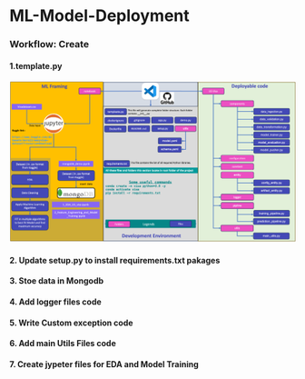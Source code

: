 # ML-Model-Deployment


### Workflow: Create 
#### 1.template.py
![alt text](<folder structure.png>)
#### 2. Update setup.py to install requirements.txt pakages
#### 3. Stoe data in Mongodb
#### 4. Add logger files code 
#### 5. Write Custom exception code
#### 6. Add main Utils Files code
#### 7. Create jypeter files for EDA and Model Training